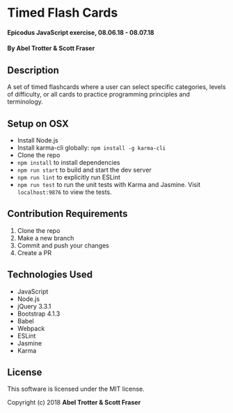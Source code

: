 # Timed Flash Cards

#### Epicodus JavaScript exercise, 08.06.18 - 08.07.18

#### By Abel Trotter & Scott Fraser

## Description

A set of timed flashcards where a user can select specific categories, levels of difficulty, or all cards to practice programming principles and terminology.

## Setup on OSX

* Install Node.js
* Install karma-cli globally: `npm install -g karma-cli`
* Clone the repo
* `npm install` to install dependencies
* `npm run start` to build and start the dev server
* `npm run lint` to explicitly run ESLint
* `npm run test` to run the unit tests with Karma and Jasmine. Visit `localhost:9876` to view the tests.

## Contribution Requirements

1. Clone the repo
1. Make a new branch
1. Commit and push your changes
1. Create a PR

## Technologies Used

* JavaScript
* Node.js
* jQuery 3.3.1
* Bootstrap 4.1.3
* Babel
* Webpack
* ESLint
* Jasmine
* Karma

## License

This software is licensed under the MIT license.

Copyright (c) 2018 **Abel Trotter & Scott Fraser**